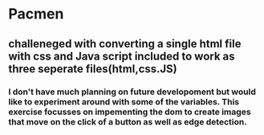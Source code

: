 # Pacmen 
## challeneged with converting a single html file with css and Java script included to work as three seperate files(html,css.JS)
### I don't have much planning on future developoment but would like to experiment around with some of the variables. This exercise focusses on impementing the dom to create images that move on the click of a button as well as edge detection.
 
